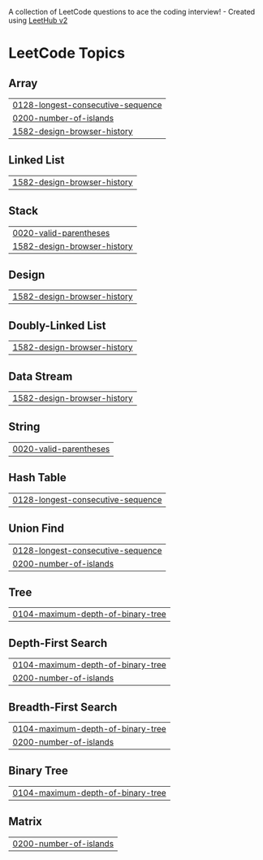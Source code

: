 A collection of LeetCode questions to ace the coding interview! - Created using [LeetHub v2](https://github.com/arunbhardwaj/LeetHub-2.0)
<!---LeetCode Topics Start-->
# LeetCode Topics
## Array
|  |
| ------- |
| [0128-longest-consecutive-sequence](https://github.com/youjiiny/Algorithm/tree/master/0128-longest-consecutive-sequence) |
| [0200-number-of-islands](https://github.com/youjiiny/Algorithm/tree/master/0200-number-of-islands) |
| [1582-design-browser-history](https://github.com/youjiiny/Algorithm/tree/master/1582-design-browser-history) |
## Linked List
|  |
| ------- |
| [1582-design-browser-history](https://github.com/youjiiny/Algorithm/tree/master/1582-design-browser-history) |
## Stack
|  |
| ------- |
| [0020-valid-parentheses](https://github.com/youjiiny/Algorithm/tree/master/0020-valid-parentheses) |
| [1582-design-browser-history](https://github.com/youjiiny/Algorithm/tree/master/1582-design-browser-history) |
## Design
|  |
| ------- |
| [1582-design-browser-history](https://github.com/youjiiny/Algorithm/tree/master/1582-design-browser-history) |
## Doubly-Linked List
|  |
| ------- |
| [1582-design-browser-history](https://github.com/youjiiny/Algorithm/tree/master/1582-design-browser-history) |
## Data Stream
|  |
| ------- |
| [1582-design-browser-history](https://github.com/youjiiny/Algorithm/tree/master/1582-design-browser-history) |
## String
|  |
| ------- |
| [0020-valid-parentheses](https://github.com/youjiiny/Algorithm/tree/master/0020-valid-parentheses) |
## Hash Table
|  |
| ------- |
| [0128-longest-consecutive-sequence](https://github.com/youjiiny/Algorithm/tree/master/0128-longest-consecutive-sequence) |
## Union Find
|  |
| ------- |
| [0128-longest-consecutive-sequence](https://github.com/youjiiny/Algorithm/tree/master/0128-longest-consecutive-sequence) |
| [0200-number-of-islands](https://github.com/youjiiny/Algorithm/tree/master/0200-number-of-islands) |
## Tree
|  |
| ------- |
| [0104-maximum-depth-of-binary-tree](https://github.com/youjiiny/Algorithm/tree/master/0104-maximum-depth-of-binary-tree) |
## Depth-First Search
|  |
| ------- |
| [0104-maximum-depth-of-binary-tree](https://github.com/youjiiny/Algorithm/tree/master/0104-maximum-depth-of-binary-tree) |
| [0200-number-of-islands](https://github.com/youjiiny/Algorithm/tree/master/0200-number-of-islands) |
## Breadth-First Search
|  |
| ------- |
| [0104-maximum-depth-of-binary-tree](https://github.com/youjiiny/Algorithm/tree/master/0104-maximum-depth-of-binary-tree) |
| [0200-number-of-islands](https://github.com/youjiiny/Algorithm/tree/master/0200-number-of-islands) |
## Binary Tree
|  |
| ------- |
| [0104-maximum-depth-of-binary-tree](https://github.com/youjiiny/Algorithm/tree/master/0104-maximum-depth-of-binary-tree) |
## Matrix
|  |
| ------- |
| [0200-number-of-islands](https://github.com/youjiiny/Algorithm/tree/master/0200-number-of-islands) |
<!---LeetCode Topics End-->